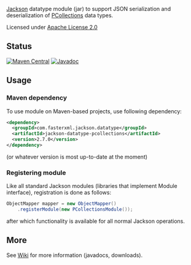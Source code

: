 [Jackson](../../../jackson) datatype module (jar)
to support JSON serialization and deserialization of
[PCollections](https://pcollections.org/) data types.

Licensed under [Apache License 2.0](https://www.apache.org/licenses/LICENSE-2.0.txt)

## Status

[![Maven Central](https://img.shields.io/maven-central/v/com.fasterxml.jackson.datatype/jackson-datatype-pcollections.svg)](https://maven-badges.herokuapp.com/maven-central/com.fasterxml.jackson.datatype/jackson-datatype-pcollections/)
[![Javadoc](https://javadoc.io/badge/com.fasterxml.jackson.datatype/jackson-datatype-pcollections.svg)](https://www.javadoc.io/doc/com.fasterxml.jackson.datatype/jackson-datatype-pcollections)

## Usage

### Maven dependency

To use module on Maven-based projects, use following dependency:

```xml
<dependency>
  <groupId>com.fasterxml.jackson.datatype</groupId>
  <artifactId>jackson-datatype-pcollections</artifactId>
  <version>2.7.0</version>
</dependency>
```

(or whatever version is most up-to-date at the moment)

### Registering module

Like all standard Jackson modules (libraries that implement Module interface), registration is done as follows:

```java
ObjectMapper mapper = new ObjectMapper()
    .registerModule(new PCollectionsModule());
```

after which functionality is available for all normal Jackson operations.

## More

See [Wiki](../../wiki) for more information (javadocs, downloads).
